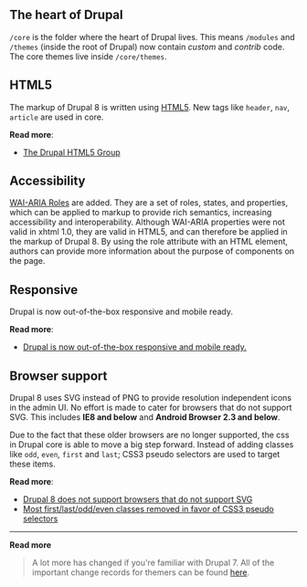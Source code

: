 ## The heart of Drupal

`/core` is the folder where the heart of Drupal lives. This means `/modules` and `/themes` (inside the root of Drupal) now contain *custom* and *contrib* code. The core themes live inside `/core/themes`.

## HTML5

The markup of Drupal 8 is written using [HTML5](http://buytaert.net/html5-in-drupal-8). New tags like `header`, `nav`, `article` are used in core.

**Read more**:
- [The Drupal HTML5 Group](https://groups.drupal.org/html5)

## Accessibility

[WAI-ARIA Roles](https://www.drupal.org/node/1179668) are added. They are a set of roles, states, and properties, which can be applied to markup to provide rich semantics, increasing accessibility and interoperability. Although WAI-ARIA properties were not valid in xhtml 1.0, they are valid in HTML5, and can therefore be applied in the markup of Drupal 8. By using the role attribute with an HTML element, authors can provide more information about the purpose of components on the page.

## Responsive

Drupal is now out-of-the-box responsive and mobile ready.

**Read more**:
- [Drupal is now out-of-the-box responsive and mobile ready.](https://groups.drupal.org/mobile/drupal-8)

## Browser support

Drupal 8 uses SVG instead of PNG to provide resolution independent icons in the admin UI. No effort is made to cater for browsers that do not support SVG. This includes **IE8 and below** and **Android Browser 2.3 and below**.

Due to the fact that these older browsers are no longer supported, the css in Drupal core is able to move a big step forward. Instead of adding classes like `odd`, `even`, `first` and `last`; CSS3 pseudo selectors are used to target these items.

**Read more**:
- [Drupal 8 does not support browsers that do not support SVG](https://www.drupal.org/node/2298227)
- [Most first/last/odd/even classes removed in favor of CSS3 pseudo selectors](https://www.drupal.org/node/2178215)

***

**Read more**

> A lot more has changed if you're familiar with Drupal 7. All of the important change records for themers can be found [here](https://www.drupal.org/list-changes/published/drupal?keywords_description=&to_branch=&version=&created_op=%3E%3D&created%5Bvalue%5D=&created%5Bmin%5D=&created%5Bmax%5D=&impacts%5B%5D=3).
